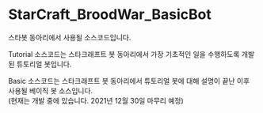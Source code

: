 # StarCraft_BroodWar_BasicBot
스타봇 동아리에서 사용될 소스코드입니다.

Tutorial 소스코드는 스타크래프트 봇 동아리에서 가장 기초적인
일을 수행하도록 개발된 튜토리얼 봇입니다.

Basic 소스코드는 스타크래프트 봇 동아리에서 튜토리얼 봇에 대해 설명이 끝난 이후 
사용될 베이직 봇 소스입니다.  
(현재는 개발 중에 있습니다. 2021년 12월 30일 마무리 예정)
